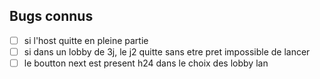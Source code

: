## Bugs connus

- [ ] si l'host quitte en pleine partie
- [ ] si dans un lobby de 3j, le j2 quitte sans etre pret impossible de lancer
- [ ] le boutton next est present h24 dans le choix des lobby lan
